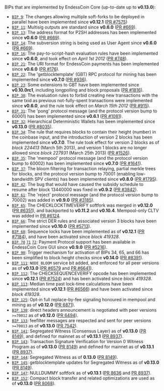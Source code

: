 BIPs that are implemented by EndessCoin Core (up-to-date up to **v0.13.0**):

* [`BIP 9`](https://github.com/endlesscoin/bips/blob/master/bip-0009.mediawiki): The changes allowing multiple soft-forks to be deployed in parallel have been implemented since **v0.12.1**  ([PR #7575](https://github.com/dedetuga/Endlesscoin/pull/7575))
* [`BIP 11`](https://github.com/endlesscoin/bips/blob/master/bip-0011.mediawiki): Multisig outputs are standard since **v0.6.0** ([PR #669](https://github.com/dedetuga/Endlesscoin/pull/669)).
* [`BIP 13`](https://github.com/endlesscoin/bips/blob/master/bip-0013.mediawiki): The address format for P2SH addresses has been implemented since **v0.6.0** ([PR #669](https://github.com/dedetuga/Endlesscoin/pull/669)).
* [`BIP 14`](https://github.com/endlesscoin/bips/blob/master/bip-0014.mediawiki): The subversion string is being used as User Agent since **v0.6.0** ([PR #669](https://github.com/dedetuga/Endlesscoin/pull/669)).
* [`BIP 16`](https://github.com/endlesscoin/bips/blob/master/bip-0016.mediawiki): The pay-to-script-hash evaluation rules have been implemented since **v0.6.0**, and took effect on *April 1st 2012* ([PR #748](https://github.com/dedetuga/Endlesscoin/pull/748)).
* [`BIP 21`](https://github.com/endlesscoin/bips/blob/master/bip-0021.mediawiki): The URI format for EndessCoin payments has been implemented since **v0.6.0** ([PR #176](https://github.com/dedetuga/Endlesscoin/pull/176)).
* [`BIP 22`](https://github.com/endlesscoin/bips/blob/master/bip-0022.mediawiki): The 'getblocktemplate' (GBT) RPC protocol for mining has been implemented since **v0.7.0** ([PR #936](https://github.com/dedetuga/Endlesscoin/pull/936)).
* [`BIP 23`](https://github.com/endlesscoin/bips/blob/master/bip-0023.mediawiki): Some extensions to GBT have been implemented since **v0.10.0rc1**, including longpolling and block proposals ([PR #1816](https://github.com/dedetuga/Endlesscoin/pull/1816)).
* [`BIP 30`](https://github.com/endlesscoin/bips/blob/master/bip-0030.mediawiki): The evaluation rules to forbid creating new transactions with the same txid as previous not-fully-spent transactions were implemented since **v0.6.0**, and the rule took effect on *March 15th 2012* ([PR #915](https://github.com/dedetuga/Endlesscoin/pull/915)).
* [`BIP 31`](https://github.com/endlesscoin/bips/blob/master/bip-0031.mediawiki): The 'pong' protocol message (and the protocol version bump to 60001) has been implemented since **v0.6.1** ([PR #1081](https://github.com/dedetuga/Endlesscoin/pull/1081)).
* [`BIP 32`](https://github.com/endlesscoin/bips/blob/master/bip-0032.mediawiki): Hierarchical Deterministic Wallets has been implemented since **v0.13.0** ([PR #8035](https://github.com/dedetuga/Endlesscoin/pull/8035)).
* [`BIP 34`](https://github.com/endlesscoin/bips/blob/master/bip-0034.mediawiki): The rule that requires blocks to contain their height (number) in the coinbase input, and the introduction of version 2 blocks has been implemented since **v0.7.0**. The rule took effect for version 2 blocks as of *block 224413* (March 5th 2013), and version 1 blocks are no longer allowed since *block 227931* (March 25th 2013) ([PR #1526](https://github.com/dedetuga/Endlesscoin/pull/1526)).
* [`BIP 35`](https://github.com/endlesscoin/bips/blob/master/bip-0035.mediawiki): The 'mempool' protocol message (and the protocol version bump to 60002) has been implemented since **v0.7.0** ([PR #1641](https://github.com/dedetuga/Endlesscoin/pull/1641)).
* [`BIP 37`](https://github.com/endlesscoin/bips/blob/master/bip-0037.mediawiki): The bloom filtering for transaction relaying, partial merkle trees for blocks, and the protocol version bump to 70001 (enabling low-bandwidth SPV clients) has been implemented since **v0.8.0** ([PR #1795](https://github.com/dedetuga/Endlesscoin/pull/1795)).
* [`BIP 42`](https://github.com/endlesscoin/bips/blob/master/bip-0042.mediawiki): The bug that would have caused the subsidy schedule to resume after block 13440000 was fixed in **v0.9.2** ([PR #3842](https://github.com/dedetuga/Endlesscoin/pull/3842)).
* [`BIP 61`](https://github.com/endlesscoin/bips/blob/master/bip-0061.mediawiki): The 'reject' protocol message (and the protocol version bump to 70002) was added in **v0.9.0** ([PR #3185](https://github.com/dedetuga/Endlesscoin/pull/3185)).
* [`BIP 65`](https://github.com/endlesscoin/bips/blob/master/bip-0065.mediawiki): The CHECKLOCKTIMEVERIFY softfork was merged in **v0.12.0** ([PR #6351](https://github.com/dedetuga/Endlesscoin/pull/6351)), and backported to **v0.11.2** and **v0.10.4**. Mempool-only CLTV was added in [PR #6124](https://github.com/dedetuga/Endlesscoin/pull/6124).
* [`BIP 66`](https://github.com/endlesscoin/bips/blob/master/bip-0066.mediawiki): The strict DER rules and associated version 3 blocks have been implemented since **v0.10.0** ([PR #5713](https://github.com/dedetuga/Endlesscoin/pull/5713)).
* [`BIP 68`](https://github.com/endlesscoin/bips/blob/master/bip-0068.mediawiki): Sequence locks have been implemented as of **v0.12.1**  ([PR #7184](https://github.com/dedetuga/Endlesscoin/pull/7184)), and have been activated since *block 419328*.
* [`BIP 70`](https://github.com/endlesscoin/bips/blob/master/bip-0070.mediawiki) [`71`](https://github.com/endlesscoin/bips/blob/master/bip-0071.mediawiki) [`72`](https://github.com/endlesscoin/bips/blob/master/bip-0072.mediawiki): Payment Protocol support has been available in EndessCoin Core GUI since **v0.9.0** ([PR #5216](https://github.com/dedetuga/Endlesscoin/pull/5216)).
* [`BIP 90`](https://github.com/endlesscoin/bips/blob/master/bip-0090.mediawiki): Trigger mechanism for activation of BIPs 34, 65, and 66 has been simplified to block height checks since **v0.14.0** ([PR #8391](https://github.com/dedetuga/Endlesscoin/pull/8391)).
* [`BIP 111`](https://github.com/endlesscoin/bips/blob/master/bip-0111.mediawiki): `NODE_BLOOM` service bit added, and enforced for all peer versions as of **v0.13.0** ([PR #6579](https://github.com/dedetuga/Endlesscoin/pull/6579) and [PR #6641](https://github.com/dedetuga/Endlesscoin/pull/6641)).
* [`BIP 112`](https://github.com/endlesscoin/bips/blob/master/bip-0112.mediawiki): The CHECKSEQUENCEVERIFY opcode has been implemented since **v0.12.1** ([PR #7524](https://github.com/dedetuga/Endlesscoin/pull/7524)) and has been activated since *block 419328*.
* [`BIP 113`](https://github.com/endlesscoin/bips/blob/master/bip-0113.mediawiki): Median time past lock-time calculations have been implemented since **v0.12.1** ([PR #6566](https://github.com/dedetuga/Endlesscoin/pull/6566)) and have been activated since *block 419328*.
* [`BIP 125`](https://github.com/endlesscoin/bips/blob/master/bip-0125.mediawiki): Opt-in full replace-by-fee signaling honoured in mempool and mining as of **v0.12.0** ([PR 6871](https://github.com/dedetuga/Endlesscoin/pull/6871)).
* [`BIP 130`](https://github.com/endlesscoin/bips/blob/master/bip-0130.mediawiki): direct headers announcement is negotiated with peer versions `>=70012` as of **v0.12.0** ([PR 6494](https://github.com/dedetuga/Endlesscoin/pull/6494)).
* [`BIP 133`](https://github.com/endlesscoin/bips/blob/master/bip-0133.mediawiki): feefilter messages are respected and sent for peer versions `>=70013` as of **v0.13.0** ([PR 7542](https://github.com/dedetuga/Endlesscoin/pull/7542)).
* [`BIP 141`](https://github.com/endlesscoin/bips/blob/master/bip-0141.mediawiki): Segregated Witness (Consensus Layer) as of **v0.13.0** ([PR 8149](https://github.com/dedetuga/Endlesscoin/pull/8149)), and defined for mainnet as of **v0.13.1** ([PR 8937](https://github.com/dedetuga/Endlesscoin/pull/8937)).
* [`BIP 143`](https://github.com/endlesscoin/bips/blob/master/bip-0143.mediawiki): Transaction Signature Verification for Version 0 Witness Program as of **v0.13.0** ([PR 8149](https://github.com/dedetuga/Endlesscoin/pull/8149)) and defined for mainnet as of **v0.13.1** ([PR 8937](https://github.com/dedetuga/Endlesscoin/pull/8937)).
* [`BIP 144`](https://github.com/endlesscoin/bips/blob/master/bip-0144.mediawiki): Segregated Witness as of **0.13.0** ([PR 8149](https://github.com/dedetuga/Endlesscoin/pull/8149)).
* [`BIP 145`](https://github.com/endlesscoin/bips/blob/master/bip-0145.mediawiki): getblocktemplate updates for Segregated Witness as of **v0.13.0** ([PR 8149](https://github.com/dedetuga/Endlesscoin/pull/8149)).
* [`BIP 147`](https://github.com/endlesscoin/bips/blob/master/bip-0147.mediawiki): NULLDUMMY softfork as of **v0.13.1** ([PR 8636](https://github.com/dedetuga/Endlesscoin/pull/8636) and [PR 8937](https://github.com/dedetuga/Endlesscoin/pull/8937)).
* [`BIP 152`](https://github.com/endlesscoin/bips/blob/master/bip-0152.mediawiki): Compact block transfer and related optimizations are used as of **v0.13.0** ([PR 8068](https://github.com/dedetuga/Endlesscoin/pull/8068)).
